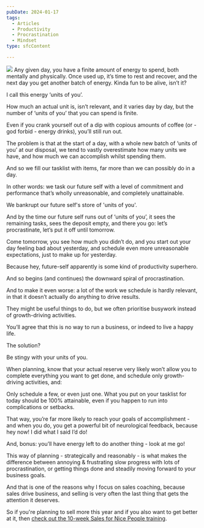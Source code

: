 ```yaml
---
pubDate: 2024-01-17
tags:
  - Articles
  - Productivity
  - Procrastination
  - Mindset
type: sfcContent

---
```


![](Media/SalesFlowCoach.app_How-to-avoid-procrastination-by-protecting-future-self_MartinStellar.jpg)
Any given day, you have a finite amount of energy to spend, both mentally and physically. Once used up, it’s time to rest and recover, and the next day you get another batch of energy. Kinda fun to be alive, isn’t it?

I call this energy ‘units of you’.

How much an actual unit is, isn’t relevant, and it varies day by day, but the number of ‘units of you’ that you can spend is finite.

Even if you crank yourself out of a dip with copious amounts of coffee (or - god forbid - energy drinks), you’ll still run out.

The problem is that at the start of a day, with a whole new batch of ‘units of you’ at our disposal, we tend to vastly overestimate how many units we have, and how much we can accomplish whilst spending them.

And so we fill our tasklist with items, far more than we can possibly do in a day.

In other words: we task our future self with a level of commitment and performance that’s wholly unreasonable, and completely unattainable.

We bankrupt our future self's store of 'units of you'.

And by the time our future self runs out of ‘units of you’, it sees the remaining tasks, sees the deposit empty, and there you go: let’s procrastinate, let’s put it off until tomorrow.

Come tomorrow, you see how much you didn’t do, and you start out your day feeling bad about yesterday, and schedule even more unreasonable expectations, just to make up for yesterday.

Because hey, future-self apparently is some kind of productivity superhero.

And so begins (and continues) the downward spiral of procrastination.

And to make it even worse: a lot of the work we schedule is hardly relevant, in that it doesn’t actually do anything to drive results.

They might be useful things to do, but we often prioritise busywork instead of growth-driving activities.

You’ll agree that this is no way to run a business, or indeed to live a happy life.

The solution?

Be stingy with your units of you.

When planning, know that your actual reserve very likely won’t allow you to complete everything you want to get done, and schedule only growth-driving activities, and:

Only schedule a few, or even just one. What you put on your tasklist for today should be 100% attainable, even if you happen to run into complications or setbacks.

That way, you’re far more likely to reach your goals of accomplishment - and when you do, you get a powerful bit of neurological feedback, because hey now! I did what I said I’d do!

And, bonus: you’ll have energy left to do another thing - look at me go!

This way of planning - strategically and reasonably - is what makes the difference between annoying & frustrating slow progress with lots of procrastination, or getting things done and steadily moving forward to your business goals.

And that is one of the reasons why I focus on sales coaching, because sales drive business, and selling is very often the last thing that gets the attention it deserves. 

So if you're planning to sell more this year and if you also want to get better at it, then [check out the 10-week Sales for Nice People training](https://martinstellar.com/leap-ethical-selling-framework/). 